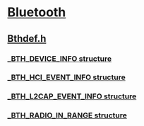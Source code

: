 # [Bluetooth](../_bluetooth/index.md)
## [Bthdef.h](index.md)
### [_BTH_DEVICE_INFO structure](../bthdef/ns-bthdef-_bth_device_info.md)
### [_BTH_HCI_EVENT_INFO structure](../bthdef/ns-bthdef-_bth_hci_event_info.md)
### [_BTH_L2CAP_EVENT_INFO structure](../bthdef/ns-bthdef-_bth_l2cap_event_info.md)
### [_BTH_RADIO_IN_RANGE structure](../bthdef/ns-bthdef-_bth_radio_in_range.md)
